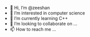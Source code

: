 - 👋 Hi, I’m @zeeshan
- 👀 I’m interested in computer science
- 🌱 I’m currently learning C++
- 💞️ I’m looking to collaborate on ...
- 📫 How to reach me ...

<!---
zee0x/zee0x is a ✨ special ✨ repository because its `README.md` (this file) appears on your GitHub profile.
You can click the Preview link to take a look at your changes.
--->
